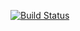 [![Build Status](https://travis-ci.org/fontdirectory/brawler.svg?branch=master)](https://travis-ci.org/fontdirectory/brawler)

